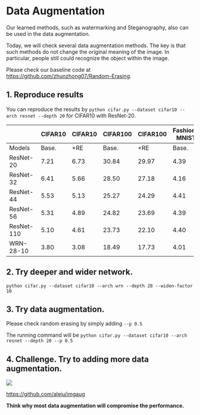 # Data Augmentation 

Our learned methods, such as watermarking and Steganography, also can be used in the data augmentation.

Today, we will check several data augmentation methods. 
The key is that such methods do not change the original meaning of the image. 
In particular, people still could recognize the object within the image. 

Please check our baseline code at https://github.com/zhunzhong07/Random-Erasing.

## 1. Reproduce results

You can reproduce the results by `python cifar.py --dataset cifar10 --arch resnet --depth 20` for CIFAR10 with ResNet-20.

| |  CIFAR10 | CIFAR10| CIFAR100 | CIFAR100| Fashion-MNIST | Fashion-MNIST|
| -----   | -----  | ----  | -----  | ----  | -----  | ----  |
|Models |  Base. | +RE | Base. | +RE | Base. | +RE |
|ResNet-20 |  7.21 | 6.73 | 30.84 | 29.97 | 4.39 | 4.02 |
|ResNet-32 |  6.41 | 5.66 | 28.50 | 27.18 | 4.16 | 3.80 |
|ResNet-44 |  5.53 | 5.13 | 25.27 | 24.29 | 4.41 | 4.01 |
|ResNet-56 |  5.31 | 4.89| 24.82 | 23.69 | 4.39 | 4.13 |
|ResNet-110 |  5.10 | 4.61 | 23.73 | 22.10 | 4.40 | 4.01 |
|WRN-28-10 |  3.80 | 3.08 | 18.49 | 17.73 | 4.01 | 3.65 |


## 2. Try deeper and wider network.

`python cifar.py --dataset cifar10 --arch wrn --depth 28 --widen-factor 10`

## 3. Try data augmentation.
Please check random erasing by simply adding `--p 0.5`

The running command will be `python cifar.py --dataset cifar10 --arch resnet --depth 20 --p 0.5`


## 4. Challenge. Try to adding more data augmentation.

![](https://raw.githubusercontent.com/aleju/imgaug-doc/master/readme_images/small_overview/non_geometric_kps.jpg?raw=true)

https://github.com/aleju/imgaug

**Think why most data augmentation will compromise the performance.**

